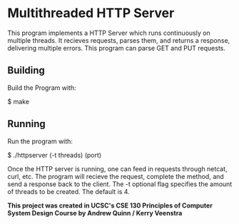 # Multithreaded HTTP Server

This program implements a HTTP Server which runs continuously on multiple threads. It recieves requests, parses them, and returns a response, delivering multiple errors. This program can parse GET and PUT requests.

## Building

Build the Program with:

$ make 

## Running

Run the program with:

$ ./httpserver (-t threads) (port)

Once the HTTP server is running, one can feed in requests through netcat, curl, etc. The program will recieve the request, complete the method, and send a response back to the client. The -t optional flag specifies the amount of threads to be created. The default is 4.

**This project was created in UCSC's CSE 130 Principles of Computer System Design Course by Andrew Quinn / Kerry Veenstra**